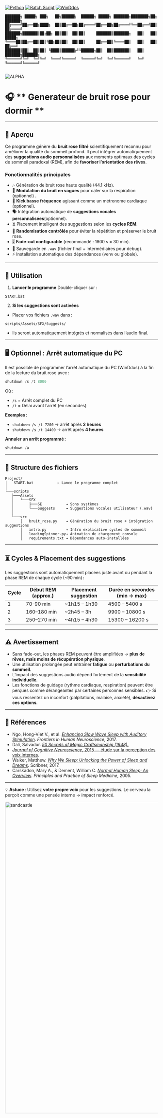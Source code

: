 [![Python](https://img.shields.io/badge/Python-3.10+-blue)](https://www.python.org/)
[![Batch Script](https://img.shields.io/badge/script-batch-DDFF00)](https://learn.microsoft.com/en-us/windows-server/administration/windows-commands/windows-commands)
[![WinDdos](https://img.shields.io/badge/WinDdos-blue)](https://www.microsoft.com/en-us/windows)

```
███████╗ █████╗ ███╗   ██╗██████╗  ██████╗ █████╗ ███████╗████████╗██╗     ███████╗
██╔════╝██╔══██╗████╗  ██║██╔══██╗██╔════╝██╔══██╗██╔════╝╚══██╔══╝██║     ██╔════╝
███████╗███████║██╔██╗ ██║██║  ██║██║     ███████║███████╗   ██║   ██║     █████╗  
╚════██║██╔══██║██║╚██╗██║██║  ██║██║     ██╔══██║╚════██║   ██║   ██║     ██╔══╝  
███████║██║  ██║██║ ╚████║██████╔╝╚██████╗██║  ██║███████║   ██║   ███████╗███████╗
╚══════╝╚═╝  ╚═╝╚═╝  ╚═══╝╚═════╝  ╚═════╝╚═╝  ╚═╝╚══════╝   ╚═╝   ╚══════╝╚══════╝
                                                                                   
```

![ALPHA](https://img.shields.io/badge/ALPHA-red)

# 🎧 ** Generateur de bruit rose pour dormir **

---

## 📌 **Aperçu**

Ce programme génère du **bruit rose filtré** scientifiquement reconnu pour améliorer la qualité du sommeil profond.
Il peut intégrer automatiquement des **suggestions audio personnalisées** aux moments optimaux des cycles de sommeil paradoxal (REM), afin de **favoriser l’orientation des rêves**.

### Fonctionnalités principales

* 🎶 Génération de bruit rose haute qualité (44.1 kHz).
* 🌊 **Modulation du bruit en vagues** pour caler sur la respiration (optionnel) .
* 🥁 **Kick basse fréquence** agissant comme un métronome cardiaque (optionnel).
* 🗣️ Intégration automatique de **suggestions vocales personnalisées**(optionnel).
* ⏳ Placement intelligent des suggestions selon les **cycles REM**.
* 🔄 **Randomisation contrôlée** pour éviter la répétition et préserver le bruit rose.
* 🎚️ **Fade-out configurable** (recommandé : 1800 s = 30 min).
* 📂 Sauvegarde en `.wav` (fichier final + intermédiaires pour debug).
* ⚡ Installation automatique des dépendances (venv ou globale).

---

## 🚀 **Utilisation**

1. **Lancer le programme**
   Double-cliquer sur :

```
START.bat
```

2. **Si les suggestions sont activées**

* Placer vos fichiers `.wav` dans :

```
scripts/Assets/SFX/Suggests/
```

* Ils seront automatiquement intégrés et normalisés dans l’audio final.

---

## 🖥 **Optionnel : Arrêt automatique du PC**

Il est possible de programmer l’arrêt automatique du PC (WinDdos) à la fin de la lecture du bruit rose avec :

```powershell
shutdown /s /t 8000
```

Où :

* `/s` = Arrêt complet du PC
* `/t` = Délai avant l’arrêt (en secondes)

**Exemples :**

* `shutdown /s /t 7200` → arrêt après **2 heures**
* `shutdown /s /t 14400` → arrêt après **4 heures**

**Annuler un arrêt programmé :**

```powershell
shutdown /a
```

---

## 📂 **Structure des fichiers**

```
Project/
│   START.bat           → Lance le programme complet
│
└───scripts
   ├───Assets
   │   └───SFX
   │       ├───SE           → Sons systèmes
   │       └───Suggests     → Suggestions vocales utilisateur (.wav)
   │
   └───src
       │   bruit_rose.py    → Génération du bruit rose + intégration suggestions
       │   intro.py         → Intro explicative cycles de sommeil
       │   loadingSpinner.py→ Animation de chargement console
       │   requirements.txt → Dépendances auto-installées
```

---

## ⏳ **Cycles & Placement des suggestions**

Les suggestions sont automatiquement placées juste avant ou pendant la phase REM de chaque cycle (\~90 min) :

| Cycle | Début REM (approx.) | Placement suggestion | Durée en secondes (min → max) |
| ----- | ------------------- | -------------------- | ----------------------------- |
| 1     | 70–90 min           | \~1h15 – 1h30        | 4500 – 5400 s                 |
| 2     | 160–180 min         | \~2h45 – 3h          | 9900 – 10800 s                |
| 3     | 250–270 min         | \~4h15 – 4h30        | 15300 – 16200 s               |

---

## ⚠️ **Avertissement**

* Sans fade-out, les phases REM peuvent être amplifiées → **plus de rêves, mais moins de récupération physique**.
* Une utilisation prolongée peut entraîner **fatigue** ou **perturbations du sommeil**.
* L’impact des suggestions audio dépend fortement de la **sensibilité individuelle**.
* Les fonctions de guidage (rythme cardiaque, respiration) peuvent être perçues comme dérangeantes par certaines personnes sensibles.
  👉 Si vous ressentez un inconfort (palpitations, malaise, anxiété), **désactivez ces options**.

---

## 📜 **Références**

* Ngo, Hong-Viet V., et al. [*Enhancing Slow Wave Sleep with Auditory Stimulation*](https://www.frontiersin.org/articles/10.3389/fnhum.2013.00871/full). *Frontiers in Human Neuroscience*, 2017.
* Dalí, Salvador. [*50 Secrets of Magic Craftsmanship (1948)*.](https://www.google.fr/books/edition/50_Secrets_of_Magic_Craftsmanship/0g6QlUiqwfcC?hl=fr&gbpv=0)
* [*Journal of Cognitive Neuroscience*, 2015 — étude sur la perception des voix internes](https://direct.mit.edu/jocn/article/27/7/1308/28351/Perceiving-Inner-Speech-Voices-as-Internal-or).
* Walker, Matthew. [*Why We Sleep: Unlocking the Power of Sleep and Dreams*](https://en.wikipedia.org/wiki/Why_We_Sleep). Scribner, 2017.
* Carskadon, Mary A., & Dement, William C. [*Normal Human Sleep: An Overview*](https://www.ncbi.nlm.nih.gov/pmc/articles/PMC2656292/). *Principles and Practice of Sleep Medicine*, 2005.

---

💡 **Astuce** : Utilisez **votre propre voix** pour les suggestions. Le cerveau la perçoit comme une pensée interne → impact renforcé.

<img width="1024" height="1024" alt="sandcastle" src="https://github.com/user-attachments/assets/47f28bb7-7c3e-46ff-b2b5-4601de0aee12" />
